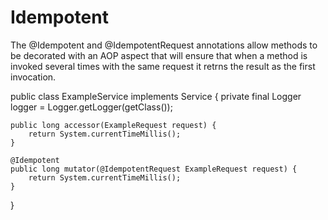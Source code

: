 Idempotent
==========

The @Idempotent and @IdempotentRequest annotations allow methods to be decorated with an AOP aspect that will ensure that when a method is invoked several times with the same request it retrns the result as the first invocation.

public class ExampleService implements Service {
    private final Logger logger = Logger.getLogger(getClass());

    public long accessor(ExampleRequest request) {
        return System.currentTimeMillis();
    }

    @Idempotent
    public long mutator(@IdempotentRequest ExampleRequest request) {
        return System.currentTimeMillis();
    }
}
